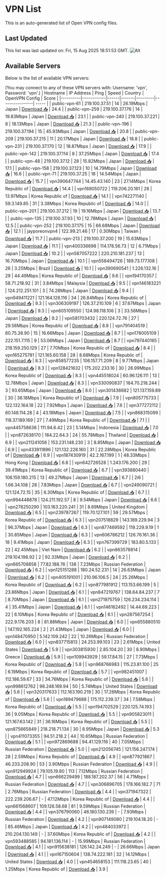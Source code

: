 # VPN List

This is an auto-generated list of Open VPN config files.

## Last Updated

This list was last updated on: Fri, 15 Aug 2025 18:51:53 GMT.
![Alt](https://repobeats.axiom.co/api/embed/186b98318ef1479477931607c1ad7d823f12451f.svg "Repobeats analytics image")

## Available Servers

Below is the list of available VPN servers:

(You may connect to any of these VPN servers with: Username: 'vpn', Password: 'vpn'.)
| Hostname | IP Address | Ping | Speed | Country | OpenVPN Config | Score |
|----------|------------|------|-------|---------|----------------| ----- |
| public-vpn-61 | 219.100.37.51 | 14 | 26.19Mbps | Japan | [Download 📥](./configs/server_0_JP.ovpn) | 24.4 |
| public-vpn-259 | 219.100.37.176 | 14 | 19.83Mbps | Japan | [Download 📥](./configs/server_1_JP.ovpn) | 23.1 |
| public-vpn-240 | 219.100.37.221 | 8 | 18.13Mbps | Japan | [Download 📥](./configs/server_2_JP.ovpn) | 21.3 |
| public-vpn-196 | 219.100.37.194 | 15 | 45.93Mbps | Japan | [Download 📥](./configs/server_3_JP.ovpn) | 20.8 |
| public-vpn-209 | 219.100.37.215 | 11 | 20.17Mbps | Japan | [Download 📥](./configs/server_4_JP.ovpn) | 18.8 |
| public-vpn-231 | 219.100.37.170 | 12 | 18.87Mbps | Japan | [Download 📥](./configs/server_5_JP.ovpn) | 17.9 |
| public-vpn-142 | 219.100.37.114 | 8 | 37.25Mbps | Japan | [Download 📥](./configs/server_6_JP.ovpn) | 17.4 |
| public-vpn-48 | 219.100.37.12 | 28 | 15.82Mbps | Japan | [Download 📥](./configs/server_7_JP.ovpn) | 17.1 |
| public-vpn-158 | 219.100.37.123 | 10 | 14.79Mbps | Japan | [Download 📥](./configs/server_8_JP.ovpn) | 16.6 |
| public-vpn-71 | 219.100.37.25 | 18 | 14.54Mbps | Japan | [Download 📥](./configs/server_9_JP.ovpn) | 15.7 |
| vpn390647744 | 14.45.43.140 | 23 | 27.14Mbps | Korea Republic of | [Download 📥](./configs/server_10_KR.ovpn) | 14.4 |
| vpn168050722 | 119.206.20.161 | 28 | 13.97Mbps | Korea Republic of | [Download 📥](./configs/server_11_KR.ovpn) | 14.1 |
| vpn742271140 | 59.3.149.85 | 31 | 3.38Mbps | Korea Republic of | [Download 📥](./configs/server_12_KR.ovpn) | 14.0 |
| public-vpn-201 | 219.100.37.212 | 19 | 19.16Mbps | Japan | [Download 📥](./configs/server_13_JP.ovpn) | 13.7 |
| public-vpn-135 | 219.100.37.93 | 10 | 12.78Mbps | Japan | [Download 📥](./configs/server_14_JP.ovpn) | 12.5 |
| public-vpn-252 | 219.100.37.175 | 15 | 66.68Mbps | Japan | [Download 📥](./configs/server_15_JP.ovpn) | 12.1 |
| jayporeonvpn4 | 122.99.21.46 | 17 | 0.30Mbps | Taiwan | [Download 📥](./configs/server_16_TW.ovpn) | 11.7 |
| public-vpn-213 | 219.100.37.200 | 19 | 15.63Mbps | Japan | [Download 📥](./configs/server_17_JP.ovpn) | 11.1 |
| vpn400336698 | 114.178.56.73 | 12 | 6.71Mbps | Japan | [Download 📥](./configs/server_18_JP.ovpn) | 10.2 |
| vpn587057222 | 220.210.181.237 | 13 | 16.70Mbps | Japan | [Download 📥](./configs/server_19_JP.ovpn) | 10.1 |
| vpn558494726 | 189.73.177.108 | 26 | 3.25Mbps | Brazil | [Download 📥](./configs/server_20_BR.ovpn) | 10.1 |
| vpn390690541 | 1.226.132.16 | 29 | 44.49Mbps | Korea Republic of | [Download 📥](./configs/server_21_KR.ovpn) | 9.6 |
| vpn194170357 | 58.71.218.92 | 31 | 3.84Mbps | Malaysia | [Download 📥](./configs/server_22_MY.ovpn) | 9.5 |
| vpn146183221 | 124.212.251.101 | 3 | 74.28Mbps | Japan | [Download 📥](./configs/server_23_JP.ovpn) | 9.4 |
| vpn949411221 | 121.164.128.116 | 34 | 26.84Mbps | Korea Republic of | [Download 📥](./configs/server_24_KR.ovpn) | 9.3 |
| vpn306309197 | 126.37.210.109 | 6 | 37.67Mbps | Japan | [Download 📥](./configs/server_25_JP.ovpn) | 9.3 |
| vpn605109550 | 124.98.118.106 | 3 | 33.56Mbps | Japan | [Download 📥](./configs/server_26_JP.ovpn) | 9.2 |
| vpn581703432 | 220.124.72.76 | 27 | 29.56Mbps | Korea Republic of | [Download 📥](./configs/server_27_KR.ovpn) | 8.8 |
| vpn791404519 | 60.75.38.90 | 15 | 16.66Mbps | Japan | [Download 📥](./configs/server_28_JP.ovpn) | 8.7 |
| vpn178005109 | 222.151.7.115 | 9 | 53.06Mbps | Japan | [Download 📥](./configs/server_29_JP.ovpn) | 8.7 |
| vpn797440165 | 218.159.250.129 | 27 | 7.70Mbps | Korea Republic of | [Download 📥](./configs/server_30_KR.ovpn) | 8.4 |
| vpn165275781 | 121.165.60.158 | 28 | 8.68Mbps | Korea Republic of | [Download 📥](./configs/server_31_KR.ovpn) | 8.3 |
| vpn858577235 | 106.157.71.209 | 8 | 9.77Mbps | Japan | [Download 📥](./configs/server_32_JP.ovpn) | 8.3 |
| vpn128421632 | 175.202.233.16 | 30 | 26.99Mbps | Korea Republic of | [Download 📥](./configs/server_33_KR.ovpn) | 8.3 |
| vpn445518024 | 60.96.126.111 | 13 | 12.78Mbps | Japan | [Download 📥](./configs/server_34_JP.ovpn) | 8.3 |
| vpn330090837 | 164.70.218.244 | 3 | 93.65Mbps | Japan | [Download 📥](./configs/server_35_JP.ovpn) | 8.0 |
| vpn301436682 | 121.137.159.89 | 30 | 36.18Mbps | Korea Republic of | [Download 📥](./configs/server_36_KR.ovpn) | 7.9 |
| vpn805775733 | 122.132.164.18 | 22 | 7.92Mbps | Japan | [Download 📥](./configs/server_37_JP.ovpn) | 7.6 |
| vpn377272112 | 60.148.114.28 | 4 | 43.18Mbps | Japan | [Download 📥](./configs/server_38_JP.ovpn) | 7.5 |
| vpn868315099 | 118.37.189.169 | 27 | 7.49Mbps | Korea Republic of | [Download 📥](./configs/server_39_KR.ovpn) | 7.1 |
| vpn445758636 | 111.94.6.42 | 23 | 5.14Mbps | Indonesia | [Download 📥](./configs/server_40_ID.ovpn) | 7.0 |
| vpn872638170 | 184.22.64.3 | 24 | 55.78Mbps | Thailand | [Download 📥](./configs/server_41_TH.ovpn) | 6.9 |
| vpn211241056 | 153.231.148.230 | 3 | 8.85Mbps | Japan | [Download 📥](./configs/server_42_JP.ovpn) | 6.9 |
| vpn433911896 | 121.132.228.160 | 31 | 22.28Mbps | Korea Republic of | [Download 📥](./configs/server_43_KR.ovpn) | 6.9 |
| vpn187430919 | 42.2.167.199 | 1 | 48.33Mbps | Hong Kong | [Download 📥](./configs/server_44_HK.ovpn) | 6.8 |
| vpn642726528 | 1.243.176.200 | 29 | 39.41Mbps | Korea Republic of | [Download 📥](./configs/server_45_KR.ovpn) | 6.7 |
| vpn393880440 | 106.159.180.215 | 13 | 49.27Mbps | Japan | [Download 📥](./configs/server_46_JP.ovpn) | 6.7 |
| 2i6 | 1.66.34.108 | 28 | 7.83Mbps | Japan | [Download 📥](./configs/server_47_JP.ovpn) | 6.7 |
| vpn249090721 | 121.124.72.15 | 35 | 6.30Mbps | Korea Republic of | [Download 📥](./configs/server_48_KR.ovpn) | 6.7 |
| vpn994448878 | 124.211.192.57 | 8 | 9.54Mbps | Japan | [Download 📥](./configs/server_49_JP.ovpn) | 6.6 |
| vpn278250290 | 103.163.220.241 | 31 | 8.69Mbps | United Kingdom | [Download 📥](./configs/server_50_GB.ovpn) | 6.5 |
| vpn239787267 | 119.70.127.101 | 59 | 29.57Mbps | Korea Republic of | [Download 📥](./configs/server_51_KR.ovpn) | 6.3 |
| vpn207518829 | 143.189.229.94 | 3 | 96.37Mbps | Japan | [Download 📥](./configs/server_52_JP.ovpn) | 6.3 |
| vpn877469592 | 119.229.9.19 | 1 | 30.85Mbps | Japan | [Download 📥](./configs/server_53_JP.ovpn) | 6.3 |
| vpn606786212 | 126.76.161.36 | 18 | 9.41Mbps | Japan | [Download 📥](./configs/server_54_JP.ovpn) | 6.3 |
| vpn767399729 | 183.80.5.133 | 22 | 42.45Mbps | Viet Nam | [Download 📥](./configs/server_55_VN.ovpn) | 6.2 |
| vpn863578814 | 219.104.198.92 | 2 | 92.33Mbps | Japan | [Download 📥](./configs/server_56_JP.ovpn) | 6.2 |
| vpn665708858 | 77.82.188.76 | 138 | 7.23Mbps | Russian Federation | [Download 📥](./configs/server_57_RU.ovpn) | 6.2 |
| vpn125151288 | 180.24.52.231 | 14 | 26.63Mbps | Japan | [Download 📥](./configs/server_58_JP.ovpn) | 6.2 |
| vpn405191001 | 210.96.106.5 | 24 | 25.26Mbps | Korea Republic of | [Download 📥](./configs/server_59_KR.ovpn) | 6.2 |
| vpn877981912 | 113.153.66.199 | 5 | 23.86Mbps | Japan | [Download 📥](./configs/server_60_JP.ovpn) | 6.1 |
| vpn847219767 | 138.64.84.237 | 7 | 8.70Mbps | Japan | [Download 📥](./configs/server_61_JP.ovpn) | 6.1 |
| vpn271975759 | 126.234.234.114 | 4 | 35.41Mbps | Japan | [Download 📥](./configs/server_62_JP.ovpn) | 6.1 |
| vpn146162492 | 14.44.69.223 | 22 | 6.10Mbps | Korea Republic of | [Download 📥](./configs/server_63_KR.ovpn) | 6.1 |
| vpn287567254 | 222.9.176.203 | 8 | 81.88Mbps | Japan | [Download 📥](./configs/server_64_JP.ovpn) | 6.0 |
| vpn655880510 | 147.192.165.224 | 2 | 21.43Mbps | Japan | [Download 📥](./configs/server_65_JP.ovpn) | 6.0 |
| vpn148470950 | 5.142.109.242 | 22 | 10.26Mbps | Russian Federation | [Download 📥](./configs/server_66_RU.ovpn) | 6.0 |
| vpn837715813 | 24.253.99.103 | 23 | 2.61Mbps | United States | [Download 📥](./configs/server_67_US.ovpn) | 5.9 |
| vpn303815930 | 2.85.104.20 | 30 | 8.90Mbps | Greece | [Download 📥](./configs/server_68_GR.ovpn) | 5.9 |
| vpn109943929 | 59.17.84.15 | 27 | 7.73Mbps | Korea Republic of | [Download 📥](./configs/server_69_KR.ovpn) | 5.8 |
| vpn968766983 | 115.23.81.100 | 25 | 6.19Mbps | Korea Republic of | [Download 📥](./configs/server_70_KR.ovpn) | 5.7 |
| vpn982451007 | 112.186.59.67 | 33 | 34.76Mbps | Korea Republic of | [Download 📥](./configs/server_71_KR.ovpn) | 5.6 |
| vpn998612762 | 98.248.169.94 | 50 | 5.74Mbps | United States | [Download 📥](./configs/server_72_US.ovpn) | 5.6 |
| vpn320317633 | 112.163.190.219 | 30 | 17.26Mbps | Korea Republic of | [Download 📥](./configs/server_73_KR.ovpn) | 5.6 |
| vpn189479688 | 175.112.239.37 | 34 | 7.58Mbps | Korea Republic of | [Download 📥](./configs/server_74_KR.ovpn) | 5.5 |
| vpn194702529 | 220.125.74.193 | 36 | 9.05Mbps | Korea Republic of | [Download 📥](./configs/server_75_KR.ovpn) | 5.5 |
| vpn905823011 | 121.167.63.142 | 31 | 36.16Mbps | Korea Republic of | [Download 📥](./configs/server_76_KR.ovpn) | 5.5 |
| vpn875665849 | 218.218.71.134 | 30 | 8.95Mbps | Japan | [Download 📥](./configs/server_77_JP.ovpn) | 5.3 |
| vpn411073355 | 94.51.218.2 | 44 | 10.65Mbps | Russian Federation | [Download 📥](./configs/server_78_RU.ovpn) | 5.1 |
| vpn972869688 | 94.41.129.116 | 40 | 7.05Mbps | Russian Federation | [Download 📥](./configs/server_79_RU.ovpn) | 5.0 |
| vpn212056745 | 121.156.247.174 | 28 | 2.59Mbps | Korea Republic of | [Download 📥](./configs/server_80_KR.ovpn) | 4.9 |
| vpn877921867 | 46.233.208.90 | 53 | 3.90Mbps | Russian Federation | [Download 📥](./configs/server_81_RU.ovpn) | 4.9 |
| vpn912949924 | 79.105.19.80 | 113 | 7.12Mbps | Russian Federation | [Download 📥](./configs/server_82_RU.ovpn) | 4.7 |
| vpn666229499 | 188.187.202.37 | 56 | 4.71Mbps | Russian Federation | [Download 📥](./configs/server_83_RU.ovpn) | 4.7 |
| vpn306896705 | 178.166.182.7 | 71 | 2.76Mbps | Russian Federation | [Download 📥](./configs/server_84_RU.ovpn) | 4.4 |
| vpn371947322 | 222.239.206.67 | - | 47.12Mbps | Korea Republic of | [Download 📥](./configs/server_85_KR.ovpn) | 4.4 |
| vpn661568607 | 109.126.58.68 | 81 | 9.59Mbps | Russian Federation | [Download 📥](./configs/server_86_RU.ovpn) | 4.4 |
| vpn376790060 | 46.180.130.239 | - | 7.93Mbps | Russian Federation | [Download 📥](./configs/server_87_RU.ovpn) | 4.2 |
| vpn907149080 | 219.104.18.20 | - | 85.46Mbps | Japan | [Download 📥](./configs/server_88_JP.ovpn) | 4.2 |
| vpn484033972 | 210.204.130.149 | - | 37.60Mbps | Korea Republic of | [Download 📥](./configs/server_89_KR.ovpn) | 4.2 |
| vpn593488585 | 94.181.136.114 | - | 15.99Mbps | Russian Federation | [Download 📥](./configs/server_90_RU.ovpn) | 4.1 |
| vpn915638181 | 126.142.24.249 | - | 26.66Mbps | Japan | [Download 📥](./configs/server_91_JP.ovpn) | 4.1 |
| vpn167150604 | 138.74.222.181 | 32 | 14.12Mbps | United States | [Download 📥](./configs/server_92_US.ovpn) | 4.0 |
| vpn454658153 | 111.118.23.65 | 40 | 1.25Mbps | Korea Republic of | [Download 📥](./configs/server_93_KR.ovpn) | 3.9 |
